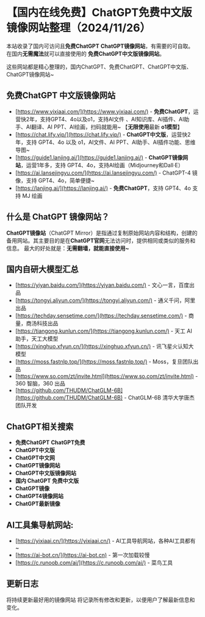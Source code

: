 # 【国内在线免费】ChatGPT免费中文版镜像网站整理（2024/11/26）

本站收录了国内可访问且**免费ChatGPT** **ChatGPT镜像网站**，有需要的可自取。 在国内**无需魔法**就可以直接使用的 **免费ChatGPT中文版镜像网站**。 <br />

这些网站都是精心整理的，国内ChatGPT、免费ChatGPT、ChatGPT中文版、ChatGPT镜像网站~

## 免费ChatGPT 中文版镜像网站

- [https://www.yixiaai.com/](https://www.yixiaai.com/) - **免费ChatGPT**，运营快2年，支持GPT4、4o以及o1，支持AI文件 、AI知识库、AI插件、AI助手、AI翻译、AI PPT、AI绘画，扫码就能用~ 【**无限使用**最新 **o1模型**】
- [https://chat.lify.vip/](https://chat.lify.vip/) - **ChatGPT中文版**，运营快2年，支持 GPT4、4o 以及 o1，AI文件、AI PPT、AI助手、AI插件功能、思维导图~
- [https://guide1.lanjing.ai/](https://guide1.lanjing.ai/) - **ChatGPT镜像网站**，运营1年多，支持 GPT4、4o，支持AI绘画（Midjourney和Dall·E）
- [https://ai.lansejingyu.com/](https://ai.lansejingyu.com/) - ChatGPT-4 镜像，支持 GPT4、4o，简单便捷~
- [https://lanjing.ai/](https://lanjing.ai/) - **免费ChatGPT**，支持 GPT4、4o 支持 MJ 绘画

## 什么是 ChatGPT 镜像网站？

**ChatGPT镜像站**（ChatGPT Mirror）是指通过复制原始网站内容和结构，创建的备用网站。其主要目的是在**ChatGPT官网**无法访问时，提供相同或类似的服务和信息。
最大的好处就是：**无需翻墙，就能直接使用~**

## 国内自研大模型汇总

- [https://yiyan.baidu.com/](https://yiyan.baidu.com/) - 文心一言，百度出品
- [https://tongyi.aliyun.com/](https://tongyi.aliyun.com/) - 通义千问，阿里出品
- [https://techday.sensetime.com/](https://techday.sensetime.com/) - 商量，商汤科技出品
- [https://tiangong.kunlun.com/](https://tiangong.kunlun.com/) - 天工 AI 助手，天工大模型
- [https://xinghuo.xfyun.cn/](https://xinghuo.xfyun.cn/) - 讯飞星火认知大模型
- [https://moss.fastnlp.top/](https://moss.fastnlp.top/) - Moss，复旦团队出品
- [https://www.so.com/zt/invite.html](https://www.so.com/zt/invite.html) - 360 智脑，360 出品
- [https://github.com/THUDM/ChatGLM-6B](https://github.com/THUDM/ChatGLM-6B) - ChatGLM-6B 清华大学唐杰团队开发

## ChatGPT相关搜索

- **免费ChatGPT**
  **ChatGPT免费**
- **ChatGPT中文版**
- **ChatGPT中文网**
- **ChatGPT镜像网站**
- **ChatGPT中文版镜像网站**
- **国内 ChatGPT 免费中文版**
- **ChatGPT镜像**
- **ChatGPT4镜像网站**
- **ChatGPT最新镜像**

## AI工具集导航网站:

- [https://yixiaai.cn/](https://yixiaai.cn/) - AI工具导航网站，各种AI工具都有~
- [https://ai-bot.cn/](https://ai-bot.cn) - 第一次加载较慢
- [https://c.runoob.com/ai/](https://c.runoob.com/ai/) - 菜鸟工具

## 更新日志

将持续更新最好用的镜像网站
将记录所有修改和更新，以便用户了解最新信息和变化。
